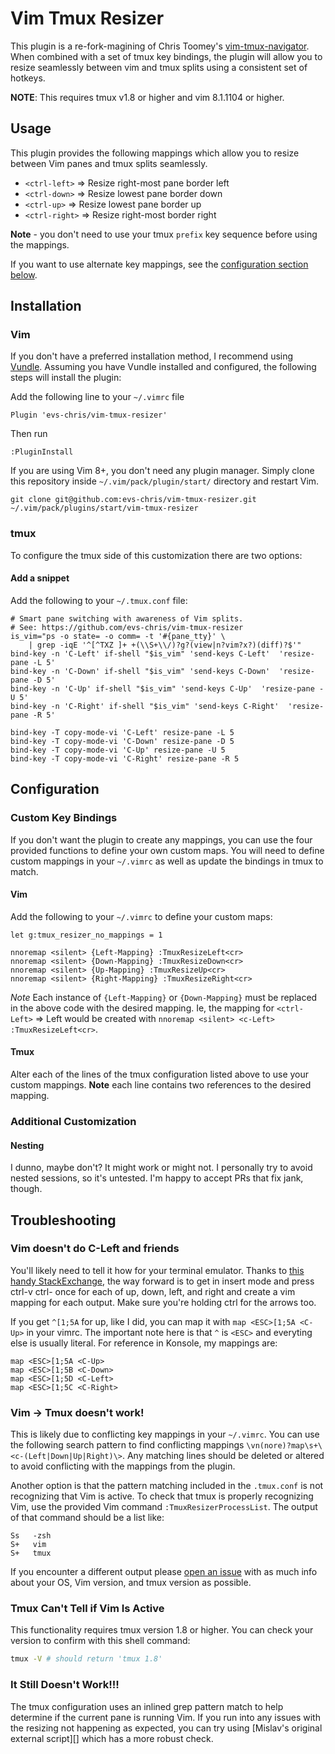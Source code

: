Vim Tmux Resizer
==================

This plugin is a re-fork-magining of Chris Toomey's [vim-tmux-navigator](https://github.com/christoomey/vim-tmux-navigator). When combined with a set of tmux key bindings, the plugin will allow you to resize seamlessly between vim and tmux splits using a consistent set of hotkeys.

**NOTE**: This requires tmux v1.8 or higher and vim 8.1.1104 or higher.

Usage
-----

This plugin provides the following mappings which allow you to resize between
Vim panes and tmux splits seamlessly.

- `<ctrl-left>` => Resize right-most pane border left
- `<ctrl-down>` => Resize lowest pane border down
- `<ctrl-up>` => Resize lowest pane border up
- `<ctrl-right>` => Resize right-most border right

**Note** - you don't need to use your tmux `prefix` key sequence before using
the mappings.

If you want to use alternate key mappings, see the [configuration section
below][].

Installation
------------

### Vim

If you don't have a preferred installation method, I recommend using [Vundle][].
Assuming you have Vundle installed and configured, the following steps will
install the plugin:

Add the following line to your `~/.vimrc` file

``` vim
Plugin 'evs-chris/vim-tmux-resizer'
```

Then run

```
:PluginInstall
```

If you are using Vim 8+, you don't need any plugin manager. Simply clone this repository inside `~/.vim/pack/plugin/start/` directory and restart Vim.

```
git clone git@github.com:evs-chris/vim-tmux-resizer.git ~/.vim/pack/plugins/start/vim-tmux-resizer
```


### tmux

To configure the tmux side of this customization there are two options:

#### Add a snippet

Add the following to your `~/.tmux.conf` file:

``` tmux
# Smart pane switching with awareness of Vim splits.
# See: https://github.com/evs-chris/vim-tmux-resizer
is_vim="ps -o state= -o comm= -t '#{pane_tty}' \
    | grep -iqE '^[^TXZ ]+ +(\\S+\\/)?g?(view|n?vim?x?)(diff)?$'"
bind-key -n 'C-Left' if-shell "$is_vim" 'send-keys C-Left'  'resize-pane -L 5'
bind-key -n 'C-Down' if-shell "$is_vim" 'send-keys C-Down'  'resize-pane -D 5'
bind-key -n 'C-Up' if-shell "$is_vim" 'send-keys C-Up'  'resize-pane -U 5'
bind-key -n 'C-Right' if-shell "$is_vim" 'send-keys C-Right'  'resize-pane -R 5'

bind-key -T copy-mode-vi 'C-Left' resize-pane -L 5
bind-key -T copy-mode-vi 'C-Down' resize-pane -D 5
bind-key -T copy-mode-vi 'C-Up' resize-pane -U 5
bind-key -T copy-mode-vi 'C-Right' resize-pane -R 5
```

Configuration
-------------

### Custom Key Bindings

If you don't want the plugin to create any mappings, you can use the four
provided functions to define your own custom maps. You will need to define
custom mappings in your `~/.vimrc` as well as update the bindings in tmux to
match.

#### Vim

Add the following to your `~/.vimrc` to define your custom maps:

``` vim
let g:tmux_resizer_no_mappings = 1

nnoremap <silent> {Left-Mapping} :TmuxResizeLeft<cr>
nnoremap <silent> {Down-Mapping} :TmuxResizeDown<cr>
nnoremap <silent> {Up-Mapping} :TmuxResizeUp<cr>
nnoremap <silent> {Right-Mapping} :TmuxResizeRight<cr>
```

*Note* Each instance of `{Left-Mapping}` or `{Down-Mapping}` must be replaced
in the above code with the desired mapping. Ie, the mapping for `<ctrl-Left>` =>
Left would be created with `nnoremap <silent> <c-Left> :TmuxResizeLeft<cr>`.

#### Tmux

Alter each of the lines of the tmux configuration listed above to use your
custom mappings. **Note** each line contains two references to the desired
mapping.

### Additional Customization

#### Nesting

I dunno, maybe don't? It might work or might not. I personally try to avoid nested sessions, so it's untested. I'm happy to accept PRs that fix jank, though.

Troubleshooting
---------------

### Vim doesn't do C-Left and friends

You'll likely need to tell it how for your terminal emulator. Thanks to [this handy StackExchange](https://unix.stackexchange.com/questions/1709/how-to-fix-ctrl-arrows-in-vim), the
way forward is to get in insert mode and press ctrl-v ctrl-<arrow> once for each
of up, down, left, and right and create a vim mapping for each output. Make sure you're holding ctrl for the arrows too.

If you get `^[1;5A` for up, like I did, you can map it with `map <ESC>[1;5A <C-Up>` in your vimrc. The important note here is that `^` is `<ESC>` and everyting else is usually literal. For reference in Konsole, my mappings are:

```vimscript
map <ESC>[1;5A <C-Up>
map <ESC>[1;5B <C-Down>
map <ESC>[1;5D <C-Left>
map <ESC>[1;5C <C-Right>
```

### Vim -> Tmux doesn't work!

This is likely due to conflicting key mappings in your `~/.vimrc`. You can use
the following search pattern to find conflicting mappings
`\vn(nore)?map\s+\<c-(Left|Down|Up|Right)\>`. Any matching lines should be deleted or
altered to avoid conflicting with the mappings from the plugin.

Another option is that the pattern matching included in the `.tmux.conf` is
not recognizing that Vim is active. To check that tmux is properly recognizing
Vim, use the provided Vim command `:TmuxResizerProcessList`. The output of
that command should be a list like:

```
Ss   -zsh
S+   vim
S+   tmux
```

If you encounter a different output please [open an issue][] with as much info
about your OS, Vim version, and tmux version as possible.

[open an issue]: https://github.com/evs-chris/vim-tmux-resizer/issues/new

### Tmux Can't Tell if Vim Is Active

This functionality requires tmux version 1.8 or higher. You can check your
version to confirm with this shell command:

``` bash
tmux -V # should return 'tmux 1.8'
```

### It Still Doesn't Work!!!

The tmux configuration uses an inlined grep pattern match to help determine if
the current pane is running Vim. If you run into any issues with the resizing
not happening as expected, you can try using [Mislav's original external
script][] which has a more robust check.

[Vundle]: https://github.com/gmarik/vundle
[configuration section below]: #custom-key-bindings
